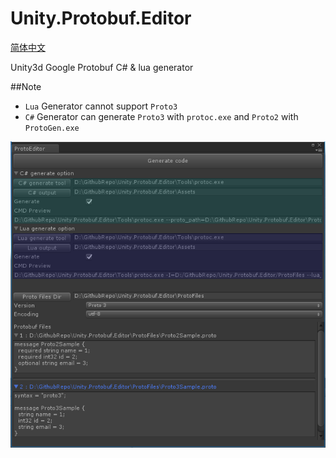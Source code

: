 # Unity.Protobuf.Editor 

[简体中文](./README_ZH-cn.md)

Unity3d Google Protobuf C# & lua generator


##Note
* `Lua` Generator cannot support `Proto3`
* `C#` Generator can generate `Proto3` with `protoc.exe` and `Proto2` with `ProtoGen.exe` 


![](./ScreenShot.png)
